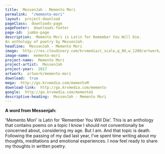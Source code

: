 ```yaml
---
title:  MessenJah - Memento Mori
permalink:  "/memento-mori"
layout:  project-download
pageClass:  downloads-page
pageFooter:  downloads-footer
page-id:  jumbo-page
description:  Memento Mori is Latin for Remember You Will Die. 
An anthology of poetry by MessenJah.
headline:  MessenJah - Memento Mori
image:  http://res.cloudinary.com/krvmedia/c_scale,q_80,w_1200/artwork/memento-mori.jpg
image-name:  memento-mori
project-name:  Memento Mori
project-artist:  MessenJah
project-year:  2017
artwork:  artwork/memento-mori
download:  true
mega:  http://go.krvmedia.com/mementoM
download-link:  http://go.krvmedia.com/memento
google:  http://go.krvmedia.com/mementoG
descriptive-heading:  MessenJah - Memento Mori
---
```


**A word from Messenjah:**

'Memento Mori' is Latin for 'Remember You Will Die'. This is an anthology that contains poems on a topic I know I should not conventionally be concerned about, considering my age. But I am. And that topic is death. Following the passing of my dad last year, I've spent time writing about my thoughts, meditations and emotional experiences. I now feel ready to share my thoughts in written poetry.
